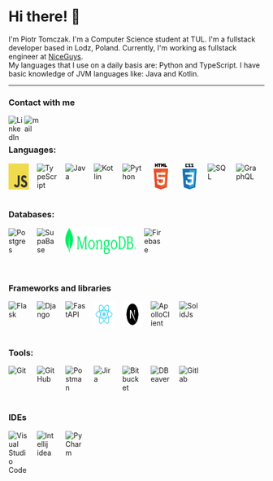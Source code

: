 # Hi there! 👋

I'm Piotr Tomczak. I'm a Computer Science student at TUL. I'm a fullstack developer based in Lodz, Poland. Currently, I'm working as fullstack engineer at [NiceGuys](https://niceguys.info/). \
My languages that I use on a daily basis are: Python and TypeScript. I have basic knowledge of JVM languages like: Java and Kotlin.

---

### Contact with me

[<img align="left" style="margin-right: 0.25%" alt="LinkedIn" width="30px" src="https://cdn-icons-png.flaticon.com/512/174/174857.png" />][linkedin]
[<img align="left" style="margin-right: 0.25%" alt="mail" width="30px" src="https://img.icons8.com/fluency/344/apple-mail.png" />][mail]

<br>
<br>

### Languages:

<div style="display: flex; gap: 16px; width: 100%">
  <img align="left" alt="JavaScript" width="40px" src="https://raw.githubusercontent.com/github/explore/80688e429a7d4ef2fca1e82350fe8e3517d3494d/topics/javascript/javascript.png" />
  <img align="left" alt="TypeScript" width="40px" src="https://iconape.com/wp-content/png_logo_vector/typescript.png" />
  <img align="left" alt="Java" width="40px" src="https://cdn-icons-png.flaticon.com/512/226/226777.png" />
  <img align="left" alt="Kotlin" width="40px" src="https://i1.wp.com/yellowcodebooks.com/wp-content/uploads/2017/06/kotlin_logo.png?ssl=1" />
  <img align="left" alt="Python" width="40px" src="https://upload.wikimedia.org/wikipedia/commons/thumb/c/c3/Python-logo-notext.svg/2048px-Python-logo-notext.svg.png" />
  <img align="left" alt="HTML5" width="40px" src="https://raw.githubusercontent.com/github/explore/80688e429a7d4ef2fca1e82350fe8e3517d3494d/topics/html/html.png" />
  <img align="left" alt="CSS3" width="40px" src="https://raw.githubusercontent.com/github/explore/80688e429a7d4ef2fca1e82350fe8e3517d3494d/topics/css/css.png" />
  <img align="left" alt="SQL" width="40px" src="https://cdn-icons-png.flaticon.com/512/2772/2772128.png" />
  <img align="left" alt="GraphQL" width="40px" src="https://upload.wikimedia.org/wikipedia/commons/thumb/1/17/GraphQL_Logo.svg/1200px-GraphQL_Logo.svg.png" />
</div>

<br>


### Databases:

<div style="display: flex; gap: 16px; width: 100%">
  <img align="left" alt="Postgres" width="40px" src="https://logonoid.com/images/postgresql-logo.png" />
  <img align="left" alt="SupaBase" width="40px" src="https://res.cloudinary.com/practicaldev/image/fetch/s---1zZlXx3--/c_fill,f_auto,fl_progressive,h_320,q_auto,w_320/https://dev-to-uploads.s3.amazonaws.com/uploads/organization/profile_image/1968/c0dbe341-1d94-4192-a93b-921519678894.png" />
  <img align="left" alt="MongoDb" src="./resources/mongo.png" />
  <img align="left" alt="Firebase" width="40px" src="https://pluspng.com/img-png/firebase-logo-png-firebase-logo-png-transparent-amp-svg-vector-pluspng-2400x3291.png" />
</div>

<br>
<br>

### Frameworks and libraries

<div style="display: flex; gap: 16px; width: 100%">
  <img align="left" alt="Flask" width="40px" src="https://pythonforundergradengineers.com/posts/zappa/images/flask_icon.png" />
  <img align="left" alt="Django" width="40px" src="https://firebearstudio.com/blog/wp-content/uploads/2015/02/Best-Django-Python-CMS-2015.png" />
  <img align="left" alt="FastAPI" width="40px" src="https://devicons.railway.app/i/fastapi.svg" />
  <img align="left" alt="React" width="40px" src="https://raw.githubusercontent.com/github/explore/80688e429a7d4ef2fca1e82350fe8e3517d3494d/topics/react/react.png" />
  <img align="left" alt="NextJs" width="40px" src="./resources/Next.js.png" />
  <img align="left" alt="ApolloClient" width="40px" src="https://global.discourse-cdn.com/business5/uploads/apollographql/original/1X/25bd5104d61020fe4dc0777a5919cd009bca633e.png" />
  <img align="left" alt="SolidJs" width="40px" src="https://www.solidjs.com/img/logo/without-wordmark/logo.png" />
</div>

<br>


### Tools:

<div style="display: flex; gap: 16px; width: 100%">
  <img align="left" alt="Git" width="40px" src="https://i1.wp.com/boffosocko.com/wp-content/uploads/2014/09/Git_icon.svg_.png?fit=660%2C660&ssl=1" />
  <img align="left" alt="GitHub" width="40px" src="https://cdn-icons-png.flaticon.com/512/733/733553.png" />
  <img align="left" alt="Postman" width="40px" src="https://cdn.worldvectorlogo.com/logos/postman.svg" />
  <img align="left" alt="Jira" width="40px" src="https://cdn.icon-icons.com/icons2/2699/PNG/512/atlassian_jira_logo_icon_170511.png" />
  <img align="left" alt="Bitbucket" width="40px" src="https://upload.wikimedia.org/wikipedia/commons/thumb/0/0e/Bitbucket-blue-logomark-only.svg/1200px-Bitbucket-blue-logomark-only.svg.png" />
  <img align="left" alt="DBeaver" width="40px" src="https://upload.wikimedia.org/wikipedia/commons/thumb/b/b5/DBeaver_logo.svg/2048px-DBeaver_logo.svg.png" />
  <img align="left" alt="Gitlab" width="40px" src="https://images.ctfassets.net/xz1dnu24egyd/1IRkfXmxo8VP2RAE5jiS1Q/ea2086675d87911b0ce2d34c354b3711/gitlab-logo-500.png" />
</div>

<br>


### IDEs

<div style="display: flex; gap: 16px; width: 100%">
  <img align="left" alt="Visual Studio Code" width="40px" src="https://upload.wikimedia.org/wikipedia/commons/thumb/9/9a/Visual_Studio_Code_1.35_icon.svg/512px-Visual_Studio_Code_1.35_icon.svg.png" />
  <img align="left" alt="Intellij idea" width="40px" src="https://upload.wikimedia.org/wikipedia/commons/thumb/9/9c/IntelliJ_IDEA_Icon.svg/1200px-IntelliJ_IDEA_Icon.svg.png" />
  <img align="left" alt="PyCharm" width="40px" src="https://upload.wikimedia.org/wikipedia/commons/thumb/1/1d/PyCharm_Icon.svg/2048px-PyCharm_Icon.svg.png" />
</div>


[linkedin]: https://www.linkedin.com/in/piotr-tomczak-565666209
[mail]: mailto:piotr.tomczak.praca@gmail.com
